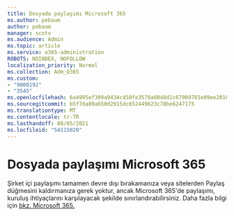```yaml
---
title: Dosyada paylaşımı Microsoft 365
ms.author: pebaum
author: pebaum
manager: scotv
ms.audience: Admin
ms.topic: article
ms.service: o365-administration
ROBOTS: NOINDEX, NOFOLLOW
localization_priority: Normal
ms.collection: Adm_O365
ms.custom:
- "9000192"
- "3545"
ms.openlocfilehash: 6a4995ef309a9434c458fe3578a0048d1c67989781e09ee2018fda867c0b69f5
ms.sourcegitcommit: b5f7da89a650d2915dc652449623c78be6247175
ms.translationtype: MT
ms.contentlocale: tr-TR
ms.lasthandoff: 08/05/2021
ms.locfileid: "54115020"
---
```

# <a name="limit-sharing-in-microsoft-365"></a>Dosyada paylaşımı Microsoft 365

Şirket içi paylaşımı tamamen devre dışı bırakamanıza veya sitelerden Paylaş düğmesini kaldırmanıza gerek yoktur, ancak Microsoft 365'de paylaşımı, kuruluş ihtiyaçlarını karşılayacak şekilde sınırlandırabilirsiniz. Daha fazla bilgi için [bkz. Microsoft 365.](https://docs.microsoft.com/Office365/Enterprise/microsoft-365-limit-sharing)
